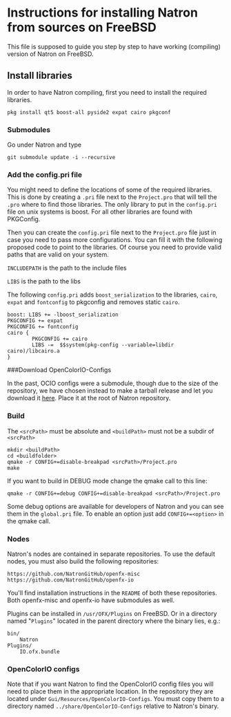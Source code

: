Instructions for installing Natron from sources on FreeBSD
==========================================================

This file is supposed to guide you step by step to have working (compiling) version of
Natron on FreeBSD. 

## Install libraries

In order to have Natron compiling, first you need to install the required libraries.

```
pkg install qt5 boost-all pyside2 expat cairo pkgconf
```

### Submodules

Go under Natron and type

```
git submodule update -i --recursive
```

### Add the config.pri file

You might need to define the locations of some of the required libraries.
This is done by creating a `.pri` file next to the `Project.pro` that will tell the `.pro` where to find those libraries.
The only library to put in the `config.pri` file on unix systems is boost.
For all other libraries are found with PKGConfig.

Then you can create the `config.pri` file next to the `Project.pro` file just in case you need to pass more configurations.
You can fill it with the following proposed code to point to the libraries.
Of course you need to provide valid paths that are valid on your system.

`INCLUDEPATH` is the path to the include files

`LIBS` is the path to the libs

The following `config.pri` adds `boost_serialization` to the libraries, `cairo`, `expat` and `fontconfig` to pkgconfig and removes static `cairo`.

```pri
boost: LIBS += -lboost_serialization
PKGCONFIG += expat
PKGCONFIG += fontconfig
cairo {
        PKGCONFIG += cairo
        LIBS -=  $$system(pkg-config --variable=libdir cairo)/libcairo.a
}
```

###Download OpenColorIO-Configs

In the past, OCIO configs were a submodule, though due to the size of the repository, we have chosen instead
to make a tarball release and let you download it [here](https://github.com/NatronGitHub/OpenColorIO-Configs/archive/Natron-v2.4.tar.gz).
Place it at the root of Natron repository.

### Build

The `<srcPath>` must be absolute and `<buildPath>` must not be a subdir of `<srcPath>`

```
mkdir <buildPath>
cd <buildfolder>
qmake -r CONFIG+=disable-breakpad <srcPath>/Project.pro
make
```

If you want to build in DEBUG mode change the qmake call to this line:

```
qmake -r CONFIG+=debug CONFIG+=disable-breakpad <srcPath>/Project.pro
```

Some debug options are available for developers of Natron and you can see them in the `global.pri` file. To enable an option just add `CONFIG+=<option>` in the qmake call.

### Nodes

Natron's nodes are contained in separate repositories. To use the default nodes, you must also build the following repositories:

    https://github.com/NatronGitHub/openfx-misc
    https://github.com/NatronGitHub/openfx-io

You'll find installation instructions in the `README` of both these repositories. Both openfx-misc and openfx-io have submodules as well.

Plugins can be installed in `/usr/OFX/Plugins` on FreeBSD.
Or in a directory named "`Plugins`" located in the parent directory where the binary lies, e.g.:

```
bin/
    Natron
Plugins/
    IO.ofx.bundle
```
	
### OpenColorIO configs

Note that if you want Natron to find the OpenColorIO config files you will need to
place them in the appropriate location. In the repository they are located under
`Gui/Resources/OpenColorIO-Configs`.
You must copy them to a directory named `../share/OpenColorIO-Configs` relative to Natron's binary.
